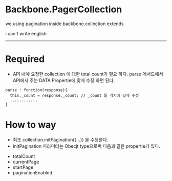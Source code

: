 # Backbone.PagerCollection
we using pagination inside backbone.collection extends

i can't write english

----------------------------------------------

# Required
- API 내에 요청한 collection 에 대한 total count가 필요 하다. parse 메서드에서 API에서 주는 DATA Propertie에 맞게 수정 하면 된다.
````
parse : function(response){
  this._count = response._count; // _count 를 각자에 맞게 수정
  ............
}
````

# How to way
- 최초 collection.initPagination({...}) 을 수행한다.
- initPagination 파라미터는 Obecjt type으로써 다음과 같은 propertie가 있다.
>
+ totalCount
+ currentPage
+ startPage
+ paginationEnabled
